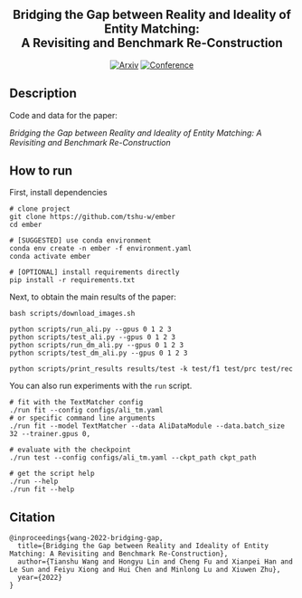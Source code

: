 <div align="center">

<h2 id="bridging-the-gap-between-reality-and-ideality-of-entity-matching-a-revisiting-and-benchmark-re-construction">Bridging the Gap between Reality and Ideality of Entity Matching:<br/>A Revisiting and Benchmark Re-Construction</h2>

<p>
<a href="https://arxiv.org/abs/2205.05889"><img src="http://img.shields.io/badge/arxiv-2205.05889-B31B1B.svg" alt="Arxiv" /></a>
<a href="https://ijcai-22.org"><img src="http://img.shields.io/badge/IJCAI-2022-4b44ce.svg" alt="Conference" /></a>
</p>

</div>

## Description
Code and data for the paper:

*Bridging the Gap between Reality and Ideality of Entity Matching: A Revisiting and Benchmark Re-Construction*

## How to run
First, install dependencies
```console
# clone project
git clone https://github.com/tshu-w/ember
cd ember

# [SUGGESTED] use conda environment
conda env create -n ember -f environment.yaml
conda activate ember

# [OPTIONAL] install requirements directly
pip install -r requirements.txt
```

Next, to obtain the main results of the paper:
```console
bash scripts/download_images.sh

python scripts/run_ali.py --gpus 0 1 2 3
python scripts/test_ali.py --gpus 0 1 2 3
python scripts/run_dm_ali.py --gpus 0 1 2 3
python scripts/test_dm_ali.py --gpus 0 1 2 3

python scripts/print_results results/test -k test/f1 test/prc test/rec
```

You can also run experiments with the `run` script.
```console
# fit with the TextMatcher config
./run fit --config configs/ali_tm.yaml
# or specific command line arguments
./run fit --model TextMatcher --data AliDataModule --data.batch_size 32 --trainer.gpus 0,

# evaluate with the checkpoint
./run test --config configs/ali_tm.yaml --ckpt_path ckpt_path

# get the script help
./run --help
./run fit --help
```

## Citation
```
@inproceedings{wang-2022-bridging-gap,
  title={Bridging the Gap between Reality and Ideality of Entity Matching: A Revisiting and Benchmark Re-Construction},
  author={Tianshu Wang and Hongyu Lin and Cheng Fu and Xianpei Han and Le Sun and Feiyu Xiong and Hui Chen and Minlong Lu and Xiuwen Zhu},
  year={2022}
}
```

